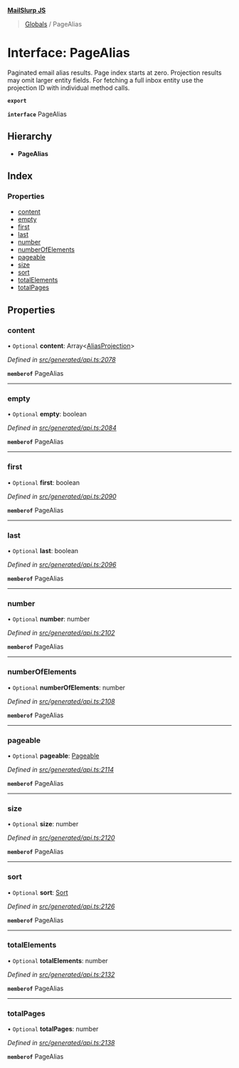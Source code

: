 **[MailSlurp JS](../README.md)**

> [Globals](../README.md) / PageAlias

# Interface: PageAlias

Paginated email alias results. Page index starts at zero. Projection results may omit larger entity fields. For fetching a full inbox entity use the projection ID with individual method calls.

**`export`** 

**`interface`** PageAlias

## Hierarchy

* **PageAlias**

## Index

### Properties

* [content](pagealias.md#content)
* [empty](pagealias.md#empty)
* [first](pagealias.md#first)
* [last](pagealias.md#last)
* [number](pagealias.md#number)
* [numberOfElements](pagealias.md#numberofelements)
* [pageable](pagealias.md#pageable)
* [size](pagealias.md#size)
* [sort](pagealias.md#sort)
* [totalElements](pagealias.md#totalelements)
* [totalPages](pagealias.md#totalpages)

## Properties

### content

• `Optional` **content**: Array\<[AliasProjection](aliasprojection.md)>

*Defined in [src/generated/api.ts:2078](https://github.com/mailslurp/mailslurp-client/blob/359c034/src/generated/api.ts#L2078)*

**`memberof`** PageAlias

___

### empty

• `Optional` **empty**: boolean

*Defined in [src/generated/api.ts:2084](https://github.com/mailslurp/mailslurp-client/blob/359c034/src/generated/api.ts#L2084)*

**`memberof`** PageAlias

___

### first

• `Optional` **first**: boolean

*Defined in [src/generated/api.ts:2090](https://github.com/mailslurp/mailslurp-client/blob/359c034/src/generated/api.ts#L2090)*

**`memberof`** PageAlias

___

### last

• `Optional` **last**: boolean

*Defined in [src/generated/api.ts:2096](https://github.com/mailslurp/mailslurp-client/blob/359c034/src/generated/api.ts#L2096)*

**`memberof`** PageAlias

___

### number

• `Optional` **number**: number

*Defined in [src/generated/api.ts:2102](https://github.com/mailslurp/mailslurp-client/blob/359c034/src/generated/api.ts#L2102)*

**`memberof`** PageAlias

___

### numberOfElements

• `Optional` **numberOfElements**: number

*Defined in [src/generated/api.ts:2108](https://github.com/mailslurp/mailslurp-client/blob/359c034/src/generated/api.ts#L2108)*

**`memberof`** PageAlias

___

### pageable

• `Optional` **pageable**: [Pageable](pageable.md)

*Defined in [src/generated/api.ts:2114](https://github.com/mailslurp/mailslurp-client/blob/359c034/src/generated/api.ts#L2114)*

**`memberof`** PageAlias

___

### size

• `Optional` **size**: number

*Defined in [src/generated/api.ts:2120](https://github.com/mailslurp/mailslurp-client/blob/359c034/src/generated/api.ts#L2120)*

**`memberof`** PageAlias

___

### sort

• `Optional` **sort**: [Sort](sort.md)

*Defined in [src/generated/api.ts:2126](https://github.com/mailslurp/mailslurp-client/blob/359c034/src/generated/api.ts#L2126)*

**`memberof`** PageAlias

___

### totalElements

• `Optional` **totalElements**: number

*Defined in [src/generated/api.ts:2132](https://github.com/mailslurp/mailslurp-client/blob/359c034/src/generated/api.ts#L2132)*

**`memberof`** PageAlias

___

### totalPages

• `Optional` **totalPages**: number

*Defined in [src/generated/api.ts:2138](https://github.com/mailslurp/mailslurp-client/blob/359c034/src/generated/api.ts#L2138)*

**`memberof`** PageAlias
